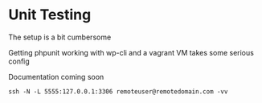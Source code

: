 # Unit Testing

The setup is a bit cumbersome

Getting phpunit working with wp-cli and a vagrant VM takes some serious config

Documentation coming soon


`ssh -N -L 5555:127.0.0.1:3306 remoteuser@remotedomain.com -vv`
